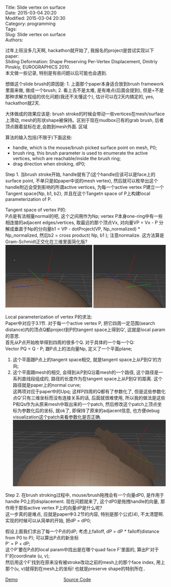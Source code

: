 Title: Slide vertex on surface         
Date: 2015-03-04 20:20        
Modified: 2015-03-04 20:30              
Category: programming  
Tags:  
Slug: Slide vertex on surface   
Authors:    
           
过年上班没多几天啊, hackathon就开始了, 我报名的project是尝试实现以下paper:   
Sliding Deformation: Shape Preserving Per-Vertex Displacement, Dmitriy Pinskiy, EUROGRAPHICS 2010.   
本文做一些记录, 特别是有些问题以后可能也会遇到. 

想做这个slide brush的原因是: 1. 上面那个paper本身适合放到brush framework里面来做, 做成一个brush; 2. 看上去不是太难, 是有难点(后面会提到), 但是=不是那种求解方程组的优化问题(我还不太懂这个), 估计可以在2天内搞定的, yes, hackathon就2天.      
           
大体做成的效果应该是: brush stroke的时候会带动一些vertices在mesh/surface上滑动, mesh的形状shape被保持。区别于现在mudbox已有的grab brush, 后者顶点跟着鼠标在走,会跑到mesh外面. 区域   
    
算法的输入包括(不限于)下面这些:    
+ handle, which is the mouse/brush picked surface point on mesh, P0;     
+ brush ring, this brush parameter is used to enumerate the active vertices, which are reachable/inside the brush ring;  
+ drag direction when stroking, dP0;   
   
Step 1. 当brush stroke开始, handle就有了(这个handle应该可以是face上的surface point, 不单只是如paper中说的mesh vertex), 然后就可以枚举出这个handle附近会受到影响的所谓active vertices, 为每一个active vertex P建立一个Tangent space{Np, b1, b2}, 并且在这个Tangetn space of P上构建local parameterization of P.                                                                    
          
Tangent space of vertex P的:    
P点是有法相量normal的吧, 这个之间用作为Np; vertex P本身one-ring中有一些相连接的adjacent edges/vertices,  取最远的那个顶点Vx, 对向量VP = Vx - P 分解成垂直于Np的分向量b1 = VP - dotProject(VP, Np_normalized) * Np_normalized, 然后b2 = cross product( Np, b1 ); 注意normalize. 这方法算是Gram-Schmidt正交化在三维里面简化版?     
![Alt text](data/2015-03-04-tangentSpace.png "output")  
              		    
Local parameterization of vertex P的求法:   
Paper中对应于3.1节. 对于每一个active vertex P, 把它四周一定范围(search distance)内的顶点Q都project到P的tangent space上得到Q', 这就是local param的意思.             
首先从P点开始枚举得到四周的很多个Q. 对于具体的一个每一个Q:                   
Vector PQ = Q - P; 跟P点上的法向量Np, 定义了一个平面plane;           
1. 这个平面跟P点上的tangent space相交, 就是tangent space上从P到Q'的方向;     			 
2. 这个平面跟mesh的相交, 会得到从P到Q沿着mesh的一个路径, 这个路径是一系列直线段组成的, 路径的长度作为在tangent space上从P到Q'的距离. 这个路径就是paper上的normal curve;      
这两项对应于paper中的Upq; 这样P四周的Q都有了参数化了, 但是这些参数化点Q'只有三维坐标而没有连接关系的话, 后面就很难使用, 所以我的做法是这些P和Qs作为从原来mesh中取出来的一个patch, 然后修改这个patch上顶点坐标为参数化后的坐标, 就ok了, 即保持了原来的adjacent信息, 也方便debug visualization这个patch来看参数化是否正确.     
![Alt text](data/2015-03-04-localParam_at_tangentSpace.png "output") 
             
Step 2. 在brush stroking过程中, mouse/brush拖拽会有一个向量dP0, 是作用于handle P0上的displacement. 现在问题就来了, 这个dP0是拖拽handle的向量, 那作用于那些active vertex P上的向量dP是什么呢?       			   
这一步真的是难点, 应就是paper中3.2节的内容, 特别是那个公式(4), 不太清楚啊.     
实现的时候可以从简单的开始, 把dP = dP0;    
      
假设上面我们求出了每一个P点的dP; 考虑上falloff, dP = dP * falloff(distance from P0 to P); 可以算出P点的新坐标    
P' = P + dP;      
这个P'要在P点的local param中找出是在哪个quad face F'里面的, 算出P'对于F'的coordinate (u, v);     	  
然后用这个F'找到在原来没有被stroke改动之前的mesh上的那个face index, 用上那个(u, v)就得到在mesh上的坐标! 也就是preserve shape的特别所在．　　　　　

[Demo](data/2015-03-04_2253_hackathon_demo_slide_brush.swf)　　　　　　　　　　
[Source Code]()   　　　
			
			
			
			
			
			
      
                               
                     

